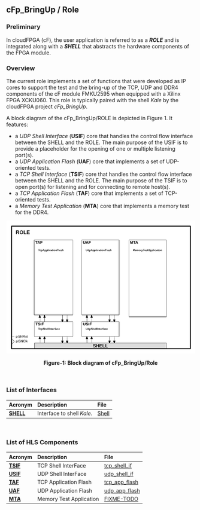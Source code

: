 ## cFp_BringUp / Role

### Preliminary
In cloudFPGA (cF), the user application is referred to as a **_ROLE_** and is integrated along
with a **_SHELL_** that abstracts the hardware components of the FPGA module.

### Overview
The current role implements a set of functions that were developed as IP cores to support the 
test and the bring-up of the TCP, UDP and DDR4 components of the cF module FMKU2595 when equipped 
with a Xilinx FPGA XCKU060. 
This role is typically paired with the shell _Kale_ by the cloudFPGA project _cFp_BringUp_.

A block diagram of the cFp_BringUp/ROLE is depicted in Figure 1. It features:
- a _UDP Shell Interface_ (**USIF**) core that handles the control flow interface between the 
 SHELL and the ROLE. The main purpose of the USIF is to provide a placeholder for the opening of 
 one or multiple listening port(s). 
- a _UDP Application Flash_ (**UAF**) core that implements a set of UDP-oriented tests.
- a _TCP Shell Interface_ (**TSIF**) core that handles the control flow interface between the 
 SHELL and the ROLE. The main purpose of the TSIF is to open port(s) for listening and for 
 connecting to remote host(s).
 - a _TCP Application Flash_ (**TAF**) core that implements a set of TCP-oriented tests.
 - a _Memory Test Application_ (**MTA**) core that implements a memory test for the DDR4.
 
 
![Block diagram of cFp_BringUp/Role](./imgs/Fig-ROLE-Structure.png#center)
<p align="center"><b>Figure-1: Block diagram of cFp_BringUp/Role</b></p>
<br>

### List of Interfaces

| Acronym                             | Description                   | File
|:------------------------------------|:------------------------------|:--------------
| **[SHELL](../../cFDK/DOC/Kale.md)** | Interface to shell _Kale_.    | [Shell](../../cFDK/SRA/LIB/SHELL/Kale/Shell.v)
           
<br>

### List of HLS Components

| Acronym                     | Description                | File
|:----------------------------|:---------------------------|:--------------
| **[TSIF](./TSIF.md)**       | TCP Shell InterFace        | [tcp_shell_if](../hls/tcp_shell_if/src/tcp_shell_if.hpp)
| **[USIF](./USIF.md)**       | UDP Shell InterFace        | [udp_shell_if](../hls/udp_shell_if/src/udp_shell_if.hpp)
| **[TAF](./TAF.md)**         | TCP Application Flash      | [tcp_app_flash](../hls/tcp_app_flash/src/tcp_app_flash.hpp)
| **[UAF](./UAF.md)**         | UDP Application Flash      | [udp_app_flash](../hls/udp_app_flash/src/udp_app_flash.hpp)
| **[MTA](./MTA.md)**         | Memory Test Application    | [FIXME-TODO](../hls/mem_test_app/src/mem_test_app.hpp)
<br>





